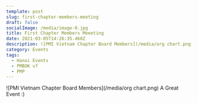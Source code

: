```yaml
---
template: post
slug: first-chapter-members-meeting
draft: false
socialImage: /media/image-0.jpg
title: First Chapter Members Meeeting
date: 2021-03-05T14:26:35.468Z
description: ![PMI Vietnam Chapter Board Members](/media/org chart.png)
category: Events
tags:
  - Hanoi Events
  - PMBOK v7
  - PMP
---
```

![PMI Vietnam Chapter Board Members](/media/org chart.png)
A Great Event :) 
